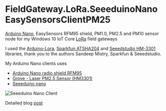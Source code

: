 # FieldGateway.LoRa.SeeeduinoNanoEasySensorsClientPM25

[Arduino Nano](https://www.arduino.cc/en/Guide/ArduinoNano), EasySensors RFM95 shield, PM1.0, PM2.5 and PM10 sensor node for my Windows 10 IoT Core [LoRa](https://lora-alliance.org/) field gateways

I used the [Arduino-Lora](https://github.com/sandeepmistry/arduino-LoRa), [Sparkfun ATSHA204](https://github.com/sparkfun/SparkFun_ATSHA204_Arduino_Library) and [Seeedstudio HM-3301](https://github.com/Seeed-Studio/Seeed_PM2_5_sensor_HM3301/) libraries, thank you to the authors Sandeep Mistry, Sparkfun & Seeedstudio.

My Arduino Nano clients uses
* [Arduino Nano radio shield RFM95](https://www.tindie.com/products/easySensors/arduino-nano-radio-shield-rfm6995-or-nrf24l01/) 
* [Grove - Laser PM2.5 Sensor (HM3301)](https://www.seeedstudio.com/Grove-Laser-PM2-5-Sensor-HM3301.html)
* [Seeeduino nano](https://www.seeedstudio.com/Seeeduino-Nano-p-4111.html)


![Seeeduino Nano Client](SensorNode.jpg)

Detailed blog [post](https://blog.devmobile.co.nz/2019/08/17/grove-laser-pm2-5-sensorhm3301-trial/)
